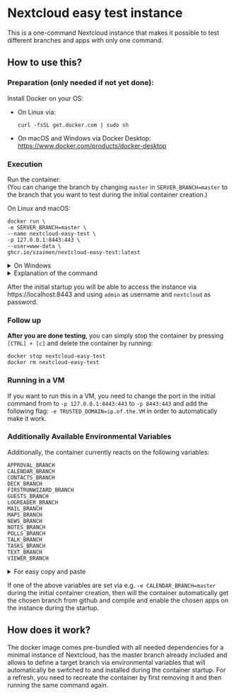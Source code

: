 # Nextcloud easy test instance
This is a one-command Nextcloud instance that makes it possible to test different branches and apps with only one command.

## How to use this?

### Preparation (only needed if not yet done):
Install Docker on your OS:
- On Linux via:
    ```shell
    curl -fsSL get.docker.com | sudo sh
    ```
- On macOS and Windows via Docker Desktop:
https://www.docker.com/products/docker-desktop 

### Execution
Run the container:  
(You can change the branch by changing `master` in `SERVER_BRANCH=master` to the branch that you want to test during the initial container creation.)

On Linux and macOS:
```
docker run \
-e SERVER_BRANCH=master \
--name nextcloud-easy-test \
-p 127.0.0.1:8443:443 \
--user=www-data \
ghcr.io/szaimen/nextcloud-easy-test:latest
```

<details>
<summary>On Windows</summary>

```
docker run ^
-e SERVER_BRANCH=master ^
--name nextcloud-easy-test ^
-p 127.0.0.1:8443:443 ^
--user=www-data ^
ghcr.io/szaimen/nextcloud-easy-test:latest
```

</details>

<details>
<summary>Explanation of the command</summary>

`docker run \`  
This command creates a new docker container.

`-e SERVER_BRANCH=master \`  
This inserts the environment variable `SERVER_BRANCH` into the container and sets it to the value `master`. 

`--name nextcloud-easy-test \`  
This gives the container a distinct name `nextcloud-easy-test` so that you are able to easily run other docker commands on the container.

`-p 127.0.0.1:8443:443 \`  
This makes the container listen on `localhost` and maps the host port `8443` to the container port `443` so that you are able to access the container by opening https://localhost:8443.

`--user=www-data \`  
This makes sure that every task inside the container runs with the `www-data` user which allows you to run the container securely on your PC. (The default is `root` which is insecure.)

`ghcr.io/szaimen/nextcloud-easy-test:latest`  
This is the image name that you will use as base for the container. `latest` is the tag that will be used.

---

</details>

After the initial startup you will be able to access the instance via https://localhost:8443 and using `admin` as username and `nextcloud` as password.

### Follow up

**After you are done testing**, you can simply stop the container by pressing `[CTRL] + [c]` and delete the container by running:
```
docker stop nextcloud-easy-test
docker rm nextcloud-easy-test
```

### Running in a VM
If you want to run this in a VM, you need to change the port in the initial command from to `-p 127.0.0.1:8443:443` to `-p 8443:443` and add the following flag: `-e TRUSTED_DOMAIN=ip.of.the.VM` in order to automatically make it work.

### Additionally Available Environmental Variables
Additionally, the container currently reacts on the following variables:
```
APPROVAL_BRANCH
CALENDAR_BRANCH
CONTACTS_BRANCH
DECK_BRANCH
FIRSTRUNWIZARD_BRANCH
GUESTS_BRANCH
LOGREADER_BRANCH
MAIL_BRANCH
MAPS_BRANCH
NEWS_BRANCH
NOTES_BRANCH
POLLS_BRANCH
TALK_BRANCH
TASKS_BRANCH
TEXT_BRANCH
VIEWER_BRANCH
```

<details>
<summary>For easy copy and paste</summary>

```
-e APPROVAL_BRANCH=master \
-e CALENDAR_BRANCH=master \
-e CONTACTS_BRANCH=master \
-e DECK_BRANCH=master \
-e FIRSTRUNWIZARD_BRANCH=master \
-e GUESTS_BRANCH=master \
-e LOGREADER_BRANCH=master \
-e MAIL_BRANCH=master \
-e MAPS_BRANCH=master \
-e NEWS_BRANCH=master \
-e NOTES_BRANCH=master \
-e POLLS_BRANCH=master \
-e TALK_BRANCH=master \
-e TASKS_BRANCH=master \
-e TEXT_BRANCH=master \
-e VIEWER_BRANCH=master \
```

</details>

If one of the above variables are set via e.g. `-e CALENDAR_BRANCH=master` during the initial container creation, then will the container automatically get the chosen branch from github and compile and enable the chosen apps on the instance during the startup.

## How does it work?
The docker image comes pre-bundled with all needed dependencies for a minimal instance of Nextcloud, has the master branch already included and allows to define a target branch via environmental variables that will automatically be switched to and installed during the container startup. For a refresh, you need to recreate the container by first removing it and then running the same command again.
